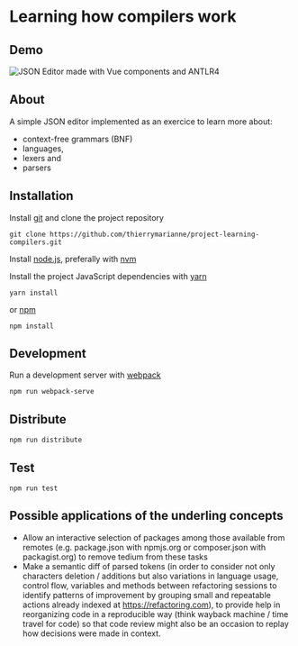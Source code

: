# Learning how compilers work

## Demo

![JSON Editor made with Vue components and ANTLR4](https://thierry.marianne.io/compilers/compilers-principles-techniques-and-tools.gif)

## About

A simple JSON editor implemented as an exercice
to learn more about:
 - context-free grammars (BNF)
 - languages,
 - lexers and
 - parsers

## Installation

Install [git](https://git-scm.org) and clone the project repository

```
git clone https://github.com/thierrymarianne/project-learning-compilers.git
```

Install [node.js](https://nodejs.org), 
preferally with [nvm](https://github.com/creationix/nvm)

Install the project JavaScript dependencies with [yarn](https://yarnpkg.com/en/docs/install#mac-stable) 

```
yarn install
```

or [npm](https://nodejs.org/en/download/)

```
npm install
```
## Development

Run a development server with [webpack](https://webpack.js.org/)

```
npm run webpack-serve
```

## Distribute

```
npm run distribute
```

## Test

```
npm run test
```

## Possible applications of the underling concepts 

 - Allow an interactive selection of packages among those available from remotes
 (e.g. package.json with npmjs.org or composer.json with packagist.org) to remove tedium 
 from these tasks
 - Make a semantic diff of parsed tokens (in order to consider not only characters deletion / 
 additions but also variations in language usage, control flow, variables and methods between
 refactoring sessions to identify patterns of improvement by grouping small and repeatable
 actions already indexed at https://refactoring.com), to provide help in reorganizing code in a
 reproducible way (think wayback machine / time travel for code) so that code review might also
 be an occasion to replay how decisions were made in context.
